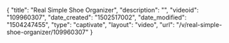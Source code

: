 {
    "title": "Real Simple Shoe Organizer",
    "description": "",
    "videoid": "109960307",
    "date_created": "1502517002",
    "date_modified": "1504247455",
    "type": "captivate",
    "layout": "video",
    "url": "\/v\/real-simple-shoe-organizer\/109960307"
}